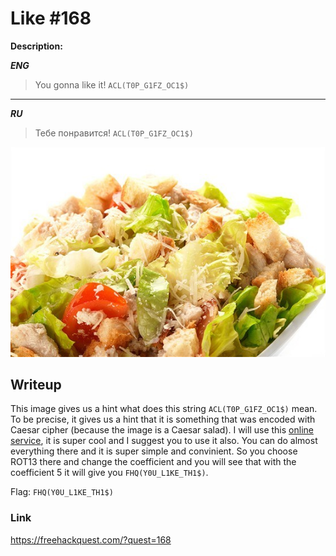 # Like #168
**Description:**

***ENG***
> You gonna like it! `ACL(T0P_G1FZ_OC1$)`

---

***RU***
> Тебе понравится! `ACL(T0P_G1FZ_OC1$)`

![Caesar](/FHQ/files/cryptography/caesar.jpg)

## Writeup

This image gives us a hint what does this string `ACL(T0P_G1FZ_OC1$)` mean. To be precise, it gives us a hint that it is something that was encoded with Caesar cipher (because the image is a Caesar salad). I will use this [online service](https://gchq.github.io/CyberChef/), it is super cool and I suggest you to use it also. You can do almost everything there and it is super simple and convinient. So you choose ROT13 there and change the coefficient and you will see that with the coefficient 5 it will give you `FHQ(Y0U_L1KE_TH1$)`.


Flag: `FHQ(Y0U_L1KE_TH1$)`

### Link

https://freehackquest.com/?quest=168
